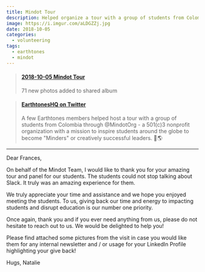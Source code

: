 ```yaml
---
title: Mindot Tour
description: Helped organize a tour with a group of students from Colombia through MindotOrg - a 501(c)3 nonprofit organization with a mission to inspire students around the globe to become "Minders" or creatively successful leaders. 🌎
image: https://i.imgur.com/aLDGZZj.jpg
date: 2018-10-05
categories:
  - volunteering
tags:
  - earthtones
  - mindot
---
```


<blockquote class="embedly-card" data-card-controls="0"><h4><a href="https://photos.app.goo.gl/cKy6yb4WKbBRQmKw6">2018-10-05 Mindot Tour</a></h4><p>71 new photos added to shared album</p></blockquote>
<script async src="//cdn.embedly.com/widgets/platform.js" charset="UTF-8"></script>

<blockquote class="embedly-card" data-card-controls="0"><h4><a href="https://twitter.com/earthtonesHQ/status/1049796749185953797">EarthtonesHQ on Twitter</a></h4><p>A few Earthtones members helped host a tour with a group of students from Colombia through @MindotOrg - a 501(c)3 nonprofit organization with a mission to inspire students around the globe to become "Minders" or creatively successful leaders. 🎉🌎</p></blockquote>
<script async src="//cdn.embedly.com/widgets/platform.js" charset="UTF-8"></script>

---

Dear Frances,

On behalf of the Mindot Team, I would like to thank you for your amazing tour and panel for our students. The students could not stop talking about Slack. It truly was an amazing experience for them.

We truly appreciate your time and assistance and we hope you enjoyed meeting the students. To us, giving back our time and energy to impacting students and disrupt education is our number one priority.

Once again, thank you and if you ever need anything from us, please do not hesitate to reach out to us. We would be delighted to help you!

Please find attached some pictures from the visit in case you would like them for any internal newsletter and / or usage for your LinkedIn Profile highlighting your give back!

Hugs,
Natalie
